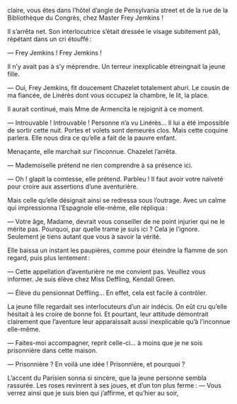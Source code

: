 claire, vous êtes dans l’hôtel d’angle de Pensylvania street et de la rue de la Bibliothèque du Congrès, chez Master Frey Jemkins !

Il s’arrêta net. Son interlocutrice s’était dressée le visage subitement pâli, répétant dans un cri étouffé :

— Frey Jemkins ! Frey Jemkins !

Il n’y avait pas à s’y méprendre. Un terreur inexplicable étreingnait la jeune fille.

— Oui, Frey Jemkins, fit doucement Chazelet totalement ahuri. Le cousin de ma fiancée, de Linérès dont vous occupez la chambre, le lit, la place.

Il aurait continué, mais Mme de Armencita le rejoignit à ce moment.

— Introuvable ! Introuvable ! Personne n’a vu Linérès... Il lui a été impossible de sortir cette nuit. Portes et volets sont demeurés clos. Mais cette coquine parlera. Elle nous dira ce qu’elle a fait de la pauvre enfant.

Menaçante, elle marchait sur l’inconnue. Chazelet l’arrêta.

— Mademoiselle prétend ne rien comprendre à sa présence ici.

— Oh ! glapit la comtesse, elle prétend. Parbleu ! Il faut avoir votre naïveté pour croire aux assertions d’une aventurière.

Mais celle qu’elle désignait ainsi se redressa sous l’outrage. Avec un calme qui impressionna l’Espagnole elle-même, elle répliqua : 

— Votre âge, Madame, devrait vous conseiller de ne point injurier qui ne le mérite pas. Pourquoi, par quelle trame je suis ici ? Cela je l’ignore. Seulement je tiens autant que vous à savoir la vérité.

Elle baissa un instant les paupières, comme pour éteindre la flamme de son regard, puis plus lentement :

— Cette appellation d’aventurière ne me convient pas. Veuillez vous informer. Je suis élève chez Miss Deffling, Kendall Green.

— Élève du pensionnat Deffling... En effet, cela est facile à contrôler.

La jeune fille regardait ses interlocuteurs d’un air indécis. On eût cru
qu’elle hésitait à les croire de bonne foi. Et pourtant, leur attitude
démontrait clairement que l’aventure leur apparaissait aussi inexplicable 
qu’à l’inconnue elle-même.

— Faites-moi accompagner, reprit celle-ci... à moins que je ne sois prisonnière dans cette maison.

— Prisonnière ? En voilà une idée ! Prisonnière, et pourquoi ?

L’accent du Parisien sonna si sincère, que la jeune personne sembla rassurée. Les roses revinrent à ses joues, et d’un ton plus ferme :
— Vous verrez ainsi que je suis bien qui j’affirme, et qu’hier au soir,
